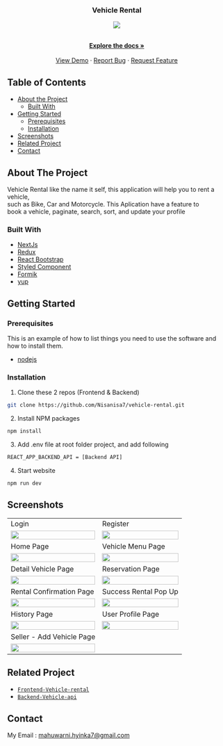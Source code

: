 <br />
<p align="center">

  <h3 align="center">Vehicle Rental</h3>
  <p align="center">
  <image align="center" src='./Screenshot/Logo-Vehicle.png' />
  </p>

  <p align="center">
    <br />
    <a href="https://github.com/Nisanisa7/vehicle-rental"><strong>Explore the docs »</strong></a>
    <br />
    <br />
    <a href="https://vehicle-rental-omega.vercel.app/">View Demo</a>
    ·
    <a href="https://github.com/Nisanisa7/vehicle-rental/issues">Report Bug</a>
    ·
    <a href="https://github.com/Nisanisa7/vehicle-rental/issues">Request Feature</a>
  </p>
</p>



<!-- TABLE OF CONTENTS -->
## Table of Contents

* [About the Project](#about-the-project)
  * [Built With](#built-with)
* [Getting Started](#getting-started)
  * [Prerequisites](#prerequisites)
  * [Installation](#installation)
* [Screenshots](#screenshots)
* [Related Project](#related-project-backend)
* [Contact](#contact)



<!-- ABOUT THE PROJECT -->
## About The Project


Vehicle Rental like the name it self, this application will help you to rent a vehicle, </br> 
such as Bike, Car and Motorcycle. This Aplication have a feature to </br> book a vehicle, paginate, search, sort, and update your profile


### Built With

* [NextJs](https://nextjs.org/)
* [Redux](https://redux.js.org/)
* [React Bootstrap](https://react-bootstrap.github.io/)
* [Styled Component](https://styled-components.com/)
* [Formik](https://formik.org/)
* [yup](https://www.npmjs.com/package/yup)

<!-- GETTING STARTED -->
## Getting Started

### Prerequisites

This is an example of how to list things you need to use the software and how to install them.

* [nodejs](https://nodejs.org/en/download/)

### Installation

1. Clone these 2 repos (Frontend & Backend)
```sh
git clone https://github.com/Nisanisa7/vehicle-rental.git
```
2. Install NPM packages
```sh
npm install
```
3. Add .env file at root folder project, and add following
```sh
REACT_APP_BACKEND_API = [Backend API]
```
4. Start website
```sh
npm run dev
```



<!-- ROADMAP -->
## Screenshots

<p align="center" float="left">
<table>
    <tr>
        <td>Login</td>
        <td>Register</td>
    </tr>
  <tr>
        <td><image src='./Screenshot/Login.png'width=100%/></td>
        <td> <image src='./Screenshot/Register.png' width=100%/></td>
    </tr>
   <tr>
        <td>Home Page</td>
        <td>Vehicle Menu Page</td>
    </tr>
  <tr>
        <td><image src='./Screenshot/Home.png' width=100%/></td>
        <td><image src='./Screenshot/Type-new.png'width=100%/></td>
    </tr>
   <tr>
        <td>Detail Vehicle Page</td>
        <td>Reservation Page</td>
    </tr>
  <tr>
        <td><image src='./Screenshot/Detail.png' width=100%/></td>
        <td><image src='./Screenshot/Reservation.png' width=100%/></td>
    </tr>
        <td>Rental Confirmation Page</td>
        <td>Success Rental Pop Up</td>
    </tr>
  <tr>
        <td><image src='./Screenshot/Book2.png' width=100%/></td>
        <td><image src='./Screenshot/success.png' width=100%/></td>
    </tr>
   <tr>
        <td>History Page</td>
        <td>User Profile Page</td>
    </tr>
  <tr>
        <td><image src='./Screenshot/History.png' width=100%/></td>
        <td><image src='./Screenshot/Profile.png' width=100%/></td>
    </tr>
   <tr>
        <td>Seller - Add Vehicle Page</td>
    </tr>
  <tr>
        <td><image src='./Screenshot/Add item.png' width=100%/></td>
    </tr>
</table>

</p>

## Related Project
* [`Frontend-Vehicle-rental`](https://github.com/Nisanisa7/vehicle-rental)
* [`Backend-Vehicle-api`](https://github.com/Nisanisa7/vehicle-api)


<!-- CONTACT -->
## Contact

My Email : mahuwarni.hyinka7@gmail.com



